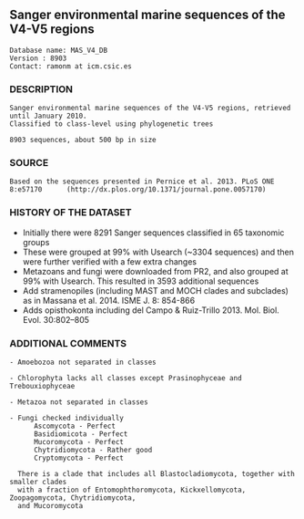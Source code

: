 ## Sanger environmental marine sequences of the V4-V5 regions

    Database name: MAS_V4_DB
    Version : 8903
    Contact: ramonm at icm.csic.es

### DESCRIPTION

    Sanger environmental marine sequences of the V4-V5 regions, retrieved until January 2010. 
    Classified to class-level using phylogenetic trees

    8903 sequences, about 500 bp in size


### SOURCE 

    Based on the sequences presented in Pernice et al. 2013. PLoS ONE 8:e57170 		(http://dx.plos.org/10.1371/journal.pone.0057170)


### HISTORY OF THE DATASET

   - Initially there were 8291 Sanger sequences classified in 65 taxonomic groups
   - These were grouped at 99% with Usearch (~3304 sequences) and then were further verified with a few extra changes
   - Metazoans and fungi were downloaded from PR2, and also grouped at 99% with Usearch. This resulted in 3593 additional sequences
   - Add stramenopiles (including MAST and MOCH clades and subclades) as in Massana et al. 2014. ISME J. 8: 854-866
   - Adds opisthokonta including del Campo & Ruiz-Trillo 2013. Mol. Biol. Evol. 30:802–805


### ADDITIONAL COMMENTS	

    - Amoebozoa not separated in classes

    - Chlorophyta lacks all classes except Prasinophyceae and Trebouxiophyceae

    - Metazoa not separated in classes

    - Fungi checked individually
	      Ascomycota - Perfect
	      Basidiomicota - Perfect
	      Mucoromycota - Perfect
	      Chytridiomycota - Rather good
	      Cryptomycota - Perfect

	  There is a clade that includes all Blastocladiomycota, together with smaller clades
	  with a fraction of Entomophthoromycota, Kickxellomycota, Zoopagomycota, Chytridiomycota, 
	  and Mucoromycota
	
